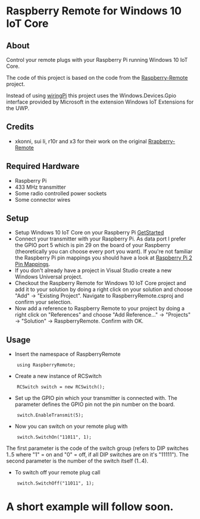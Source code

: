 # Raspberry Remote for Windows 10 IoT Core

## About
Control your remote plugs with your Raspberry Pi running Windows 10 IoT Core.

The code of this project is based on the code from the [Raspberry-Remote](https://github.com/xkonni/raspberry-remote) project.

Instead of using [wiringPi](https://projects.drogon.net/raspberry-pi/wiringpi/) this project uses the Windows.Devices.Gpio interface
provided by Microsoft in the extension Windows IoT Extensions for the UWP.

## Credits
* xkonni, sui li, r10r and x3 for their work on the original [Rrapberry-Remote](https://github.com/xkonni/raspberry-remote)

## Required Hardware
* Raspberry Pi
* 433 MHz transmitter
* Some radio controlled power sockets
* Some connector wires

## Setup
* Setup Windows 10 IoT Core on your Raspberry Pi [GetStarted](http://ms-iot.github.io/content/en-US/GetStarted.htm)
* Connect your transmitter with your Raspberry Pi. As data port I prefer the GPIO port 5 which is pin 29 on the board of your Raspberry (theoretically you can choose every port you want). If you're not familiar the Raspberry Pi pin mappings you should have a look at [Raspberry Pi 2 Pin Mappings](http://ms-iot.github.io/content/en-US/win10/samples/PinMappingsRPi2.htm).
* If you don't already have a project in Visual Studio create a new Windows Universal project.
* Checkout the Raspberry Remote for Windows 10 IoT Core project and add it to your solution by doing a right click on your solution and choose "Add" -> "Existing Project". Navigate to RaspberryRemote.csproj and confirm your selection.
* Now add a reference to Raspberry Remote to your project by doing a right click on "References" and choose "Add Reference..." -> "Projects" -> "Solution" -> RaspberryRemote. Confirm with OK.


## Usage
* Insert the namespace of RaspberryRemote
```
	using RaspberryRemote;
```
* Create a new instance of RCSwitch
```
    RCSwitch switch = new RCSwitch();
```
* Set up the GPIO pin which your transmitter is connected with. The parameter defines the GPIO pin not the pin number on the board.
```
	switch.EnableTransmit(5);
```
* Now you can switch on your remote plug with
```
	switch.SwitchOn("11011", 1);
```
The first parameter is the code of the switch group (refers to DIP switches 1..5 where "1" = on and "0" = off, if all DIP switches are on it's "11111").
The second parameter is the number of the switch itself (1..4).

* To switch off your remote plug call
```
	switch.SwitchOff("11011", 1);
```

# A short example will follow soon.

